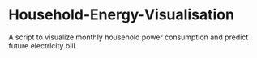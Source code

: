 # Household-Energy-Visualisation

A script to visualize monthly household power consumption and predict future electricity bill. 
